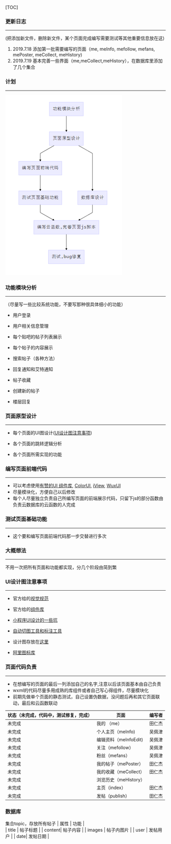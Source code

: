 [TOC]

### 更新日志

---

(把添加新文件，删除新文件，某个页面完成编写需要测试等其他重要信息放在这)

1. 2019.7.18 添加第一批需要编写的页面（me, meInfo, mefollow, mefans, mePoster, meCollect, meHistory)
2. 2019.7.19 基本完善一些界面（me,meCollect,meHistory），在数据库里添加了几个集合


### 计划

------



![显示的文字](/images/flow.png)



### 功能模块分析

---

（尽量写一些比较系统功能，不要写那种很具体细小的功能）

* 用户登录

* 用户相关信息管理

* 每个贴吧的帖子列表展示

* 每个帖子的内容展示

* 搜索帖子（各种方法）

* 回复通知和艾特通知

* 帖子收藏

* 创建新的帖子

* 楼层回复

  

### 页面原型设计

---

* 每个页面的UI图设计([UI设计图注意事项](#UItips))

* 各个页面的跳转逻辑分析

* 各个页面所需实现的功能

  

### 编写页面前端代码

---

* 可以考虑使用[有赞的UI 组件库](https://github.com/youzan/vant-weapp),   [ColorUI](https://github.com/weilanwl/ColorUI),   [iView](https://github.com/TalkingData/iview-weapp),   [WuxUI](https://github.com/wux-weapp/wux-weapp/)
* 尽量模块化，方便自己以后修改
* 每个人尽量独立负责自己所编写页面的前端展示代码，只留下js的部分函数由负责云数据库的云函数的人完成



### 测试页面基础功能

---

* 这个要和编写页面前端代码那一步交替进行多次



### 大概想法

---

不用一次把所有页面和功能都实现，分几个阶段由简到繁



### <span id="UItips">UI设计图注意事项</span>

---

* 官方给的[视觉规范](https://developers.weixin.qq.com/miniprogram/design/#%E5%AD%97%E4%BD%93)
* 官方给的[组件库](https://developers.weixin.qq.com/miniprogram/design/#%E8%B5%84%E6%BA%90%E4%B8%8B%E8%BD%BD)
* [小程序UI设计的一些坑](https://www.uisdc.com/7-traps-in-mini-program-design)
* [自动切图工具和标注工具](http://www.wxapp-union.com/article-1977-1.html)
* 设计图存放在[这里](https://lanhuapp.com/web/#/item?fid=all&commonly=)

* [阿里图标库](https://www.iconfont.cn/)



### 页面代码负责

---

* 在想编写的页面的最后一列添加自己的名字,注意以后该页面基本由自己负责
* wxml的代码尽量多用成熟的库组件或者自己写心得组件，尽量模块化
* 前期先做单个页面的静态测试，自己设置伪数据，没问题后再和其它页面联动，最后和云函数联动

| 状态（未完成，代码中，测试修复，完成） | 页面                  | 编写者 |
| -------------------------------------- | --------------------- | ------ |
| 未完成                                 | 我的  （me）          |    田仁杰    |
| 未完成                                 | 个人主页（meInfo)     |  吴佩津      |
| 未完成                                 | 编辑资料（meInfoEdit) |  吴佩津      |
| 未完成                                 | 关注（mefollow）      |  吴佩津      |
| 未完成                                 | 粉丝（mefans）        |  吴佩津      |
| 未完成                                 | 我的帖子（mePoster）  |     田仁杰   |
| 未完成                                 | 我的收藏（meCollect） |     田仁杰   |
| 未完成                                 | 浏览历史（meHistory） |        |
| 未完成                                 | 主页（index） |      田仁杰  |
| 未完成                                 | 发帖（publish） |      田仁杰  |

### 数据库
集合topic，存放所有帖子
|  属性  |        功能        |    
|   title |         帖子标题       | 
|  content|           帖子内容    | 
| images |         帖子内图片      | 
| user |         发帖用户      | 
|  date|        发帖日期       | 
